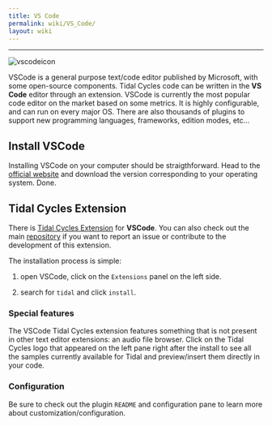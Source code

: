 ```yaml
---
title: VS Code
permalink: wiki/VS_Code/
layout: wiki
---
```


-----
![vscodeicon](vscodeicon.png)

VSCode is a general purpose text/code editor published by Microsoft, with some open-source components. Tidal Cycles code can be written in the **VS Code** editor through an extension. VSCode is currently the most popular code editor on the market based on some metrics. It is highly configurable, and can run on every major OS. There are also thousands of plugins to support new programming languages, frameworks, edition modes, etc...


## Install VSCode

Installing VSCode on your computer should be straigthforward. Head to the [official website](https://code.visualstudio.com/) and download the version corresponding to your operating system. Done. 

## Tidal Cycles Extension

There is [Tidal Cycles Extension](https://marketplace.visualstudio.com/items?itemName=tidalcycles.vscode-tidalcycles) for **VSCode**. You can also check out the main [repository](https://github.com/tidalcycles/vscode-tidalcycles) if you want to report an issue or contribute to the development of this extension.

The installation process is simple:

1) open VSCode, click on the `Extensions` panel on the left side.

2) search for `tidal` and click `install`.

### Special features

The VSCode Tidal Cycles extension features something that is not present in other text editor extensions: an audio file browser. Click on the Tidal Cycles logo that appeared on the left pane right after the install to see all the samples currently available for Tidal and preview/insert them directly in your code.

### Configuration

Be sure to check out the plugin `README` and configuration pane to learn more about customization/configuration.

